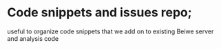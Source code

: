 # Code snippets and issues repo;
 useful to organize code snippets that we add on to existing Beiwe server and analysis code
